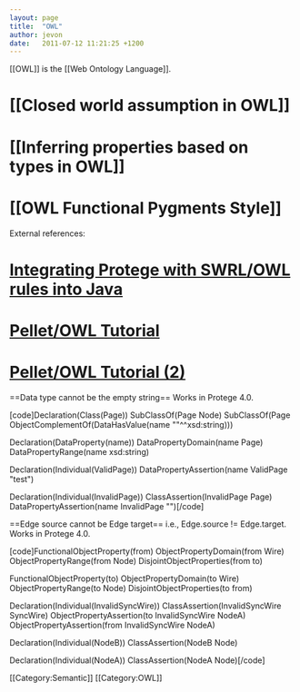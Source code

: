 ```yaml
---
layout: page
title:  "OWL"
author: jevon
date:   2011-07-12 11:21:25 +1200
---
```


[[OWL]] is the [[Web Ontology Language]].

# [[Closed world assumption in OWL]]
# [[Inferring properties based on types in OWL]]
# [[OWL Functional Pygments Style]]

External references:
# <a href="http://article.gmane.org/gmane.comp.misc.ontology.protege.owl/30337">Integrating Protege with SWRL/OWL rules into Java</a>
# <a href="http://clarkparsia.com/pellet/tutorial/">Pellet/OWL Tutorial</a>
# <a href="http://clarkparsia.com/pellet/tutorial/iswc09">Pellet/OWL Tutorial (2)</a>

==Data type cannot be the empty string==
Works in Protege 4.0.

[code]Declaration(Class(Page))
SubClassOf(Page Node)
SubClassOf(Page ObjectComplementOf(DataHasValue(name ""^^xsd:string)))

Declaration(DataProperty(name))
DataPropertyDomain(name Page)
DataPropertyRange(name xsd:string)

Declaration(Individual(ValidPage))
DataPropertyAssertion(name ValidPage "test")

Declaration(Individual(InvalidPage))
ClassAssertion(InvalidPage Page)
DataPropertyAssertion(name InvalidPage "")[/code]

==Edge source cannot be Edge target==
i.e., Edge.source != Edge.target. Works in Protege 4.0.

[code]FunctionalObjectProperty(from)
ObjectPropertyDomain(from Wire)
ObjectPropertyRange(from Node)
DisjointObjectProperties(from to)

FunctionalObjectProperty(to)
ObjectPropertyDomain(to Wire)
ObjectPropertyRange(to Node)
DisjointObjectProperties(to from)

Declaration(Individual(InvalidSyncWire))
ClassAssertion(InvalidSyncWire SyncWire)
ObjectPropertyAssertion(to InvalidSyncWire NodeA)
ObjectPropertyAssertion(from InvalidSyncWire NodeA)

Declaration(Individual(NodeB))
ClassAssertion(NodeB Node)

Declaration(Individual(NodeA))
ClassAssertion(NodeA Node)[/code]

[[Category:Semantic]]
[[Category:OWL]]